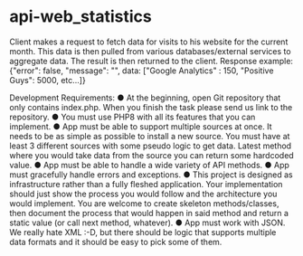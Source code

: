 # api-web_statistics
Client makes a request to fetch data for visits to his website for the current month. This data is then pulled from various databases/external services to aggregate data. The result is then returned to the client. Response example: {"error": false, "message": "", data: ["Google Analytics" : 150, "Positive Guys": 5000, etc...]}

Development Requirements:
● At the beginning, open Git repository that only contains index.php. When you finish the
task please send us link to the repository.
● You must use PHP8 with all its features that you can implement.
● App must be able to support multiple sources at once. It needs to be as simple as possible
to install a new source. You must have at least 3 different sources with some pseudo logic
to get data. Latest method where you would take data from the source you can return
some hardcoded value.
● App must be able to handle a wide variety of API methods.
● App must gracefully handle errors and exceptions.
● This project is designed as infrastructure rather than a fully fleshed application. Your
implementation should just show the process you would follow and the architecture you
would implement. You are welcome to create skeleton methods/classes, then document
the process that would happen in said method and return a static value (or call next
method, whatever).
● App must work with JSON. We really hate XML :-D, but there should be logic that supports
multiple data formats and it should be easy to pick some of them.
